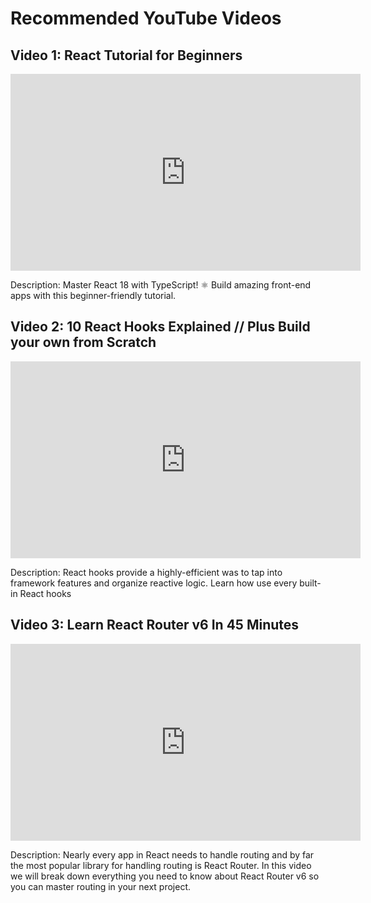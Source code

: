 # Recommended YouTube Videos

## Video 1: React Tutorial for Beginners

<iframe width="560" height="315" src="https://www.youtube.com/watch?v=SqcY0GlETPk" frameborder="0" allowfullscreen></iframe>

Description: Master React 18 with TypeScript! ⚛️ Build amazing front-end apps with this beginner-friendly tutorial.

## Video 2: 10 React Hooks Explained // Plus Build your own from Scratch

<iframe width="560" height="315" src="https://www.youtube.com/watch?v=TNhaISOUy6Q" frameborder="0" allowfullscreen></iframe>

Description: React hooks provide a highly-efficient was to tap into framework features and organize reactive logic. Learn how use every built-in React hooks

## Video 3: Learn React Router v6 In 45 Minutes

<iframe width="560" height="315" src="https://www.youtube.com/watch?v=Ul3y1LXxzdU" frameborder="0" allowfullscreen></iframe>

Description: Nearly every app in React needs to handle routing and by far the most popular library for handling routing is React Router. In this video we will break down everything you need to know about React Router v6 so you can master routing in your next project.
